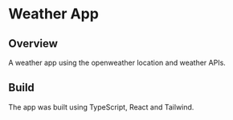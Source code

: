 # Weather App
## Overview
A weather app using the openweather location and weather APIs.
## Build
The app was built using TypeScript, React and Tailwind.